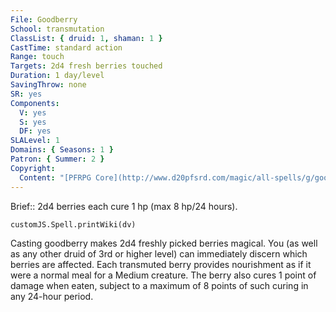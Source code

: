 ```yaml
---
File: Goodberry
School: transmutation
ClassList: { druid: 1, shaman: 1 }
CastTime: standard action
Range: touch
Targets: 2d4 fresh berries touched
Duration: 1 day/level
SavingThrow: none
SR: yes
Components:
  V: yes
  S: yes
  DF: yes
SLALevel: 1
Domains: { Seasons: 1 }
Patron: { Summer: 2 }
Copyright:
  Content: "[PFRPG Core](http://www.d20pfsrd.com/magic/all-spells/g/goodberry)"
---
```

Brief:: 2d4 berries each cure 1 hp (max 8 hp/24 hours).

```dataviewjs
customJS.Spell.printWiki(dv)
```

Casting goodberry makes 2d4 freshly picked berries magical. You (as well as any other druid of 3rd or higher level) can immediately discern which berries are affected. Each transmuted berry provides nourishment as if it were a normal meal for a Medium creature.  The berry also cures 1 point of damage when eaten, subject to a maximum of 8 points of such curing in any 24-hour period.
